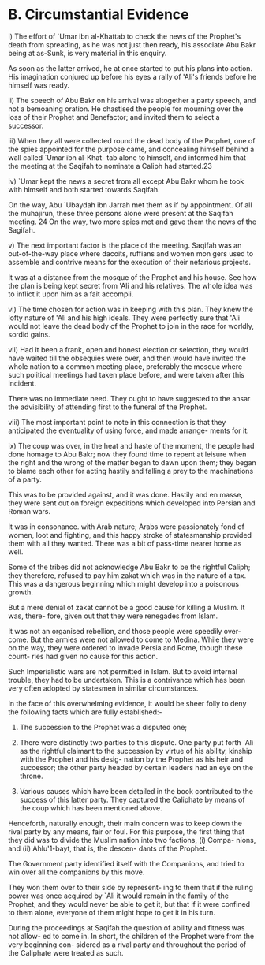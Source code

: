 B. Circumstantial Evidence
==========================

i) The effort of \`Umar ibn al-Khattab to check the news of the
Prophet's death from spreading, as he was not just then ready, his
associate Abu Bakr being at as-Sunk, is very material in this enquiry.

As soon as the latter arrived, he at once started to put his plans into
action. His imagination conjured up before his eyes a rally of 'Ali's
friends before he himself was ready.

ii) The speech of Abu Bakr on his arrival was altogether a party
speech, and not a bemoaning oration. He chastised the people for
mourning over the loss of their Prophet and Benefactor; and invited them
to select a successor.

iii) When they all were collected round the dead body of the Prophet,
one of the spies appointed for the purpose came, and concealing himself
behind a wall called \`Umar ibn al-Khat- tab alone to himself, and
informed him that the meeting at the Saqifah to nominate a Caliph had
started.23

iv) \`Umar kept the news a secret from all except Abu Bakr whom he took
with himself and both started towards Saqifah.

On the way, Abu \`Ubaydah ibn Jarrah met them as if by appointment. Of
all the muhajirun, these three persons alone were present at the Saqifah
meeting. 24 On the way, two more spies met and gave them the news of the
Sagifah.

v) The next important factor is the place of the meeting. Saqifah was
an out-of-the-way place where dacoits, ruffians and women mon gers used
to assemble and contrive means for the execution of their nefarious
projects.

It was at a distance from the mosque of the Prophet and his house. See
how the plan is being kept secret from 'Ali and his relatives. The whole
idea was to inflict it upon him as a fait accompli.

vi) The time chosen for action was in keeping with this plan. They knew
the lofty nature of 'Ali and his high ideals. They were perfectly sure
that 'Ali would not leave the dead body of the Prophet to join in the
race for worldly, sordid gains.

vii) Had it been a frank, open and honest election or selection, they
would have waited till the obsequies were over, and then would have
invited the whole nation to a common meeting place, preferably the
mosque where such political meetings had taken place before, and were
taken after this incident.

There was no immediate need. They ought to have suggested to the ansar
the advisibility of attending first to the funeral of the Prophet.

viii) The most important point to note in this connection is that they
anticipated the eventuality of using force, and made arrange- ments for
it.

ix) The coup was over, in the heat and haste of the moment, the people
had done homage to Abu Bakr; now they found time to repent at leisure
when the right and the wrong of the matter began to dawn upon them; they
began to blame each other for acting hastily and falling a prey to the
machinations of a party.

This was to be provided against, and it was done. Hastily and en masse,
they were sent out on foreign expeditions which developed into Persian
and Roman wars.

It was in consonance. with Arab nature; Arabs were passionately fond of
women, loot and fighting, and this happy stroke of statesmanship
provided them with all they wanted. There was a bit of pass-time nearer
home as well.

Some of the tribes did not acknowledge Abu Bakr to be the rightful
Caliph; they therefore, refused to pay him zakat which was in the nature
of a tax. This was a dangerous beginning which might develop into a
poisonous growth.

But a mere denial of zakat cannot be a good cause for killing a Muslim.
It was, there- fore, given out that they were renegades from Islam.

It was not an organised rebellion, and those people were speedily
over-come. But the armies were not allowed to come to Medina. While they
were on the way, they were ordered to invade Persia and Rome, though
these count- ries had given no cause for this action.

Such Imperialistic wars are not permitted in Islam. But to avoid
internal trouble, they had to be undertaken. This is a contrivance which
has been very often adopted by statesmen in similar circumstances.

In the face of this overwhelming evidence, it would be sheer folly to
deny the following facts which are fully established:-

1. The succession to the Prophet was a disputed one;

2. There were distinctly two parties to this dispute. One party put
forth \`Ali as the rightful claimant to the succession by virtue of his
ability, kinship with the Prophet and his desig- nation by the Prophet
as his heir and successor; the other party headed by certain leaders had
an eye on the throne.

3. Various causes which have been detailed in the book contributed to
the success of this latter party. They captured the Caliphate by means
of the coup which has been mentioned above.

Henceforth, naturally enough, their main concern was to keep down the
rival party by any means, fair or foul. For this purpose, the first
thing that they did was to divide the Muslim nation into two factions,
(i) Compa- nions, and (ii) Ahlu'1-bayt, that is, the descen- dants of
the Prophet.

The Government party identified itself with the Companions, and tried
to win over all the companions by this move.

They won them over to their side by represent- ing to them that if the
ruling power was once acquired by \`Ali it would remain in the family of
the Prophet, and they would never be able to get it, but that if it were
confined to them alone, everyone of them might hope to get it in his
turn.

During the proceedings at Saqifah the question of ability and fitness
was not allow- ed to come in. In short, the children of the Prophet were
from the very beginning con- sidered as a rival party and throughout the
period of the Caliphate were treated as such.


